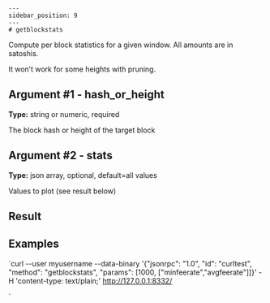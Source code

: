 
    ---
    sidebar_position: 9
    ---
    # getblockstats

Compute per block statistics for a given window. All amounts are in satoshis.

It won’t work for some heights with pruning.

## Argument #1 - hash\_or\_height

**Type:** string or numeric, required

The block hash or height of the target block

## Argument #2 - stats

**Type:** json array, optional, default=all values

Values to plot (see result below)

## Result

## Examples

`curl --user myusername --data-binary '{"jsonrpc": "1.0", "id": "curltest", "method": "getblockstats", "params": [1000, ["minfeerate","avgfeerate"]]}' -H 'content-type: text/plain;' http://127.0.0.1:8332/

`